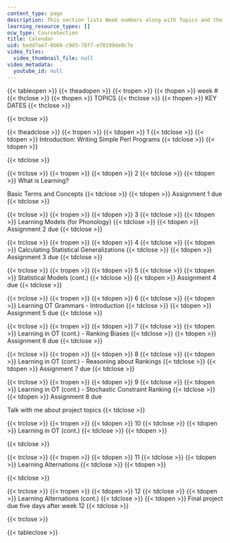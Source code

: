 ```yaml
---
content_type: page
description: This section lists Week numbers along with Topics and the Key Dates.
learning_resource_types: []
ocw_type: CourseSection
title: Calendar
uid: bedd7ae7-0b60-c9d3-78f7-e70199de0c7e
video_files:
  video_thumbnail_file: null
video_metadata:
  youtube_id: null
---
```


{{< tableopen >}}
{{< theadopen >}}
{{< tropen >}}
{{< thopen >}}
week #
{{< thclose >}}
{{< thopen >}}
TOPICS
{{< thclose >}}
{{< thopen >}}
KEY DATES
{{< thclose >}}

{{< trclose >}}

{{< theadclose >}}
{{< tropen >}}
{{< tdopen >}}
1
{{< tdclose >}}
{{< tdopen >}}
Introduction: Writing Simple Perl Programs
{{< tdclose >}}
{{< tdopen >}}

{{< tdclose >}}

{{< trclose >}}
{{< tropen >}}
{{< tdopen >}}
2
{{< tdclose >}}
{{< tdopen >}}
What is Learning?  
  
Basic Terms and Concepts
{{< tdclose >}}
{{< tdopen >}}
Assignment 1 due
{{< tdclose >}}

{{< trclose >}}
{{< tropen >}}
{{< tdopen >}}
3
{{< tdclose >}}
{{< tdopen >}}
Learning Models (for Phonology)
{{< tdclose >}}
{{< tdopen >}}
Assignment 2 due
{{< tdclose >}}

{{< trclose >}}
{{< tropen >}}
{{< tdopen >}}
4
{{< tdclose >}}
{{< tdopen >}}
Calculating Statistical Generalizations
{{< tdclose >}}
{{< tdopen >}}
Assignment 3 due
{{< tdclose >}}

{{< trclose >}}
{{< tropen >}}
{{< tdopen >}}
5
{{< tdclose >}}
{{< tdopen >}}
Statistical Models (cont.)
{{< tdclose >}}
{{< tdopen >}}
Assignment 4 due
{{< tdclose >}}

{{< trclose >}}
{{< tropen >}}
{{< tdopen >}}
6
{{< tdclose >}}
{{< tdopen >}}
Learning OT Grammars - Introduction
{{< tdclose >}}
{{< tdopen >}}
Assignment 5 due
{{< tdclose >}}

{{< trclose >}}
{{< tropen >}}
{{< tdopen >}}
7
{{< tdclose >}}
{{< tdopen >}}
Learning in OT (cont.) - Ranking Biases
{{< tdclose >}}
{{< tdopen >}}
Assignment 6 due
{{< tdclose >}}

{{< trclose >}}
{{< tropen >}}
{{< tdopen >}}
8
{{< tdclose >}}
{{< tdopen >}}
Learning in OT (cont.) - Reasoning about Rankings
{{< tdclose >}}
{{< tdopen >}}
Assignment 7 due
{{< tdclose >}}

{{< trclose >}}
{{< tropen >}}
{{< tdopen >}}
9
{{< tdclose >}}
{{< tdopen >}}
Learning in OT (cont.) - Stochastic Constraint Ranking
{{< tdclose >}}
{{< tdopen >}}
Assignment 8 due  
  
Talk with me about project topics
{{< tdclose >}}

{{< trclose >}}
{{< tropen >}}
{{< tdopen >}}
10
{{< tdclose >}}
{{< tdopen >}}
Learning in OT (cont.)
{{< tdclose >}}
{{< tdopen >}}

{{< tdclose >}}

{{< trclose >}}
{{< tropen >}}
{{< tdopen >}}
11
{{< tdclose >}}
{{< tdopen >}}
Learning Alternations
{{< tdclose >}}
{{< tdopen >}}

{{< tdclose >}}

{{< trclose >}}
{{< tropen >}}
{{< tdopen >}}
12
{{< tdclose >}}
{{< tdopen >}}
Learning Alternations (cont.)
{{< tdclose >}}
{{< tdopen >}}
Final project due five days after week 12
{{< tdclose >}}

{{< trclose >}}

{{< tableclose >}}